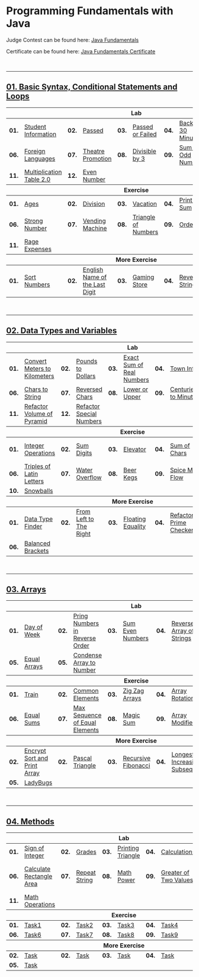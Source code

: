 # Programming Fundamentals with Java
Judge Contest can be found here: <a href="https://judge.softuni.org/Contests/#!/List/ByCategory/145/Java-Fundamentals">Java Fundamentals</a>

Certificate can be found here: <a href="">Java Fundamentals Certificate</a>

<br/>

---

## <a href="https://github.com/PePetrov96/SoftUni_Software_Engineering/tree/main/1_Programming_Fundaments/Homework/1_Basic%20Syntax%2C%20Conditional%20Statements%20and%20Loops">01. Basic Syntax, Conditional Statements and Loops</a>

<table>
  <thead>
    <tr>
      <th colspan="10" style="text-align:center;">Lab</th>
    </tr>
  </thead>
  <tbody>
    <tr>
      <td><b>01.</b></td>
      <td><a href="https://github.com/PePetrov96/SoftUni_Software_Engineering/blob/main/1_Programming_Fundaments/Homework/1_Basic%20Syntax%2C%20Conditional%20Statements%20and%20Loops/1_Lab/Task_1_Student_Information.java">Student Information</a></td>
      <td><b>02.</b></td>
      <td><a href="https://github.com/PePetrov96/SoftUni_Software_Engineering/blob/main/1_Programming_Fundaments/Homework/1_Basic%20Syntax%2C%20Conditional%20Statements%20and%20Loops/1_Lab/Task_2_Passed.java">Passed</a></td>
      <td><b>03.</b></td>
      <td><a href="https://github.com/PePetrov96/SoftUni_Software_Engineering/blob/main/1_Programming_Fundaments/Homework/1_Basic%20Syntax%2C%20Conditional%20Statements%20and%20Loops/1_Lab/Task_3_Passed_Or_Failed.java">Passed or Failed</a></td>
      <td><b>04.</b></td>
      <td><a href="https://github.com/PePetrov96/SoftUni_Software_Engineering/blob/main/1_Programming_Fundaments/Homework/1_Basic%20Syntax%2C%20Conditional%20Statements%20and%20Loops/1_Lab/Task_4_Back_In_30_Minutes.java">Back In 30 Minutes</a></td>
      <td><b>05.</b></td>
      <td><a href="https://github.com/PePetrov96/SoftUni_Software_Engineering/blob/main/1_Programming_Fundaments/Homework/1_Basic%20Syntax%2C%20Conditional%20Statements%20and%20Loops/1_Lab/Task_5_Month_Printer.java">Month Printer</a></td>
    </tr>
    <tr>
      <td><b>06.</b></td>
      <td><a href="https://github.com/PePetrov96/SoftUni_Software_Engineering/blob/main/1_Programming_Fundaments/Homework/1_Basic%20Syntax%2C%20Conditional%20Statements%20and%20Loops/1_Lab/Task_6_Foreign_Languages.java">Foreign Languages</a></td>
      <td><b>07.</b></td>
      <td><a href="https://github.com/PePetrov96/SoftUni_Software_Engineering/blob/main/1_Programming_Fundaments/Homework/1_Basic%20Syntax%2C%20Conditional%20Statements%20and%20Loops/1_Lab/Task_7_Theatre_Promotion.java">Theatre Promotion</a></td>
      <td><b>08.</b></td>
      <td><a href="https://github.com/PePetrov96/SoftUni_Software_Engineering/blob/main/1_Programming_Fundaments/Homework/1_Basic%20Syntax%2C%20Conditional%20Statements%20and%20Loops/1_Lab/Task_8_Divisible_by_3.java">Divisible by 3</a></td>
      <td><b>09.</b></td>
      <td><a href="https://github.com/PePetrov96/SoftUni_Software_Engineering/blob/main/1_Programming_Fundaments/Homework/1_Basic%20Syntax%2C%20Conditional%20Statements%20and%20Loops/1_Lab/Task_9_Sum_of_Odd_Numbers.java">Sum of Odd Numbers</a></td>
      <td><b>10.</b></td>
      <td><a href="https://github.com/PePetrov96/SoftUni_Software_Engineering/blob/main/1_Programming_Fundaments/Homework/1_Basic%20Syntax%2C%20Conditional%20Statements%20and%20Loops/1_Lab/Task_10_Multiplication_Table.java">Multiplication Table</a></td>
    </tr>
    <tr>
      <td><b>11.</b></td>
      <td><a href="https://github.com/PePetrov96/SoftUni_Software_Engineering/blob/main/1_Programming_Fundaments/Homework/1_Basic%20Syntax%2C%20Conditional%20Statements%20and%20Loops/1_Lab/Task_11_Multiplication_Table_2.java">Multiplication Table 2.0</a></td>
      <td><b>12.</b></td>
      <td><a href="https://github.com/PePetrov96/SoftUni_Software_Engineering/blob/main/1_Programming_Fundaments/Homework/1_Basic%20Syntax%2C%20Conditional%20Statements%20and%20Loops/1_Lab/Task_12_Even_Number.java">Even Number</a></td>
      <td colspan="6"></td>
    </tr>
  </tbody>
  <thead>
    <tr>
      <th colspan="10" style="text-align:center;">Exercise</th>
    </tr>
  </thead>
  <tbody>
    <tr>
      <td><b>01.</b></td>
      <td><a href="https://github.com/PePetrov96/SoftUni_Software_Engineering/blob/main/1_Programming_Fundaments/Homework/1_Basic%20Syntax%2C%20Conditional%20Statements%20and%20Loops/2_Exercise/Task_1_Ages.java">Ages</a></td>
      <td><b>02.</b></td>
      <td><a href="https://github.com/PePetrov96/SoftUni_Software_Engineering/blob/main/1_Programming_Fundaments/Homework/1_Basic%20Syntax%2C%20Conditional%20Statements%20and%20Loops/2_Exercise/Task_2_Division.java">Division</a></td>
      <td><b>03.</b></td>
      <td><a href="https://github.com/PePetrov96/SoftUni_Software_Engineering/blob/main/1_Programming_Fundaments/Homework/1_Basic%20Syntax%2C%20Conditional%20Statements%20and%20Loops/2_Exercise/Task_3_Vacation.java">Vacation</a></td>
      <td><b>04.</b></td>
      <td><a href="https://github.com/PePetrov96/SoftUni_Software_Engineering/blob/main/1_Programming_Fundaments/Homework/1_Basic%20Syntax%2C%20Conditional%20Statements%20and%20Loops/2_Exercise/Task_4_Print_and_Sum.java">Print and Sum</a></td>
      <td><b>05.</b></td>
      <td><a href="https://github.com/PePetrov96/SoftUni_Software_Engineering/blob/main/1_Programming_Fundaments/Homework/1_Basic%20Syntax%2C%20Conditional%20Statements%20and%20Loops/2_Exercise/Task_5_Login.java">Login</a></td>
    </tr>
    <tr>
      <td><b>06.</b></td>
      <td><a href="https://github.com/PePetrov96/SoftUni_Software_Engineering/blob/main/1_Programming_Fundaments/Homework/1_Basic%20Syntax%2C%20Conditional%20Statements%20and%20Loops/2_Exercise/Task_6_Strong_Number.java">Strong Number</a></td>
      <td><b>07.</b></td>
      <td><a href="https://github.com/PePetrov96/SoftUni_Software_Engineering/blob/main/1_Programming_Fundaments/Homework/1_Basic%20Syntax%2C%20Conditional%20Statements%20and%20Loops/2_Exercise/Task_7_Vending_Machine.java">Vending Machine</a></td>
      <td><b>08.</b></td>
      <td><a href="https://github.com/PePetrov96/SoftUni_Software_Engineering/blob/main/1_Programming_Fundaments/Homework/1_Basic%20Syntax%2C%20Conditional%20Statements%20and%20Loops/2_Exercise/Task_8_Triangle_of_Numbers.java">Triangle of Numbers</a></td>
      <td><b>09.</b></td>
      <td><a href="https://github.com/PePetrov96/SoftUni_Software_Engineering/blob/main/1_Programming_Fundaments/Homework/1_Basic%20Syntax%2C%20Conditional%20Statements%20and%20Loops/2_Exercise/Task_9_Orders.java">Orders</a></td>
      <td><b>10.</b></td>
      <td><a href="https://github.com/PePetrov96/SoftUni_Software_Engineering/blob/main/1_Programming_Fundaments/Homework/1_Basic%20Syntax%2C%20Conditional%20Statements%20and%20Loops/2_Exercise/Task_10_Padawan_Equipment.java">Padawan Equipment</a></td>
    </tr>
    <tr>
      <td><b>11.</b></td>
      <td><a href="https://github.com/PePetrov96/SoftUni_Software_Engineering/blob/main/1_Programming_Fundaments/Homework/1_Basic%20Syntax%2C%20Conditional%20Statements%20and%20Loops/2_Exercise/Task_11_Rage_Expenses.java">Rage Expenses</a></td>
    </tr>
  </tbody>
  <thead>
    <tr>
      <th colspan="10" style="text-align:center;">More Exercise</th>
    </tr>
  </thead>
  <tbody>
    <tr>
      <td><b>01.</b></td>
      <td><a href="https://github.com/PePetrov96/SoftUni_Software_Engineering/blob/main/1_Programming_Fundaments/Homework/1_Basic%20Syntax%2C%20Conditional%20Statements%20and%20Loops/3_More%20Exercise/Task_1_Sort_Numbers.java">Sort Numbers</a></td>
      <td><b>02.</b></td>
      <td><a href="https://github.com/PePetrov96/SoftUni_Software_Engineering/blob/main/1_Programming_Fundaments/Homework/1_Basic%20Syntax%2C%20Conditional%20Statements%20and%20Loops/3_More%20Exercise/Task_2_English_Name_of_the_Last_Digit.java">English Name of the Last Digit</a></td>
      <td><b>03.</b></td>
      <td><a href="https://github.com/PePetrov96/SoftUni_Software_Engineering/blob/main/1_Programming_Fundaments/Homework/1_Basic%20Syntax%2C%20Conditional%20Statements%20and%20Loops/3_More%20Exercise/Task_3_Gaming_Store.java">Gaming Store</a></td>
      <td><b>04.</b></td>
      <td><a href="https://github.com/PePetrov96/SoftUni_Software_Engineering/blob/main/1_Programming_Fundaments/Homework/1_Basic%20Syntax%2C%20Conditional%20Statements%20and%20Loops/3_More%20Exercise/Task_4_Reverse_String.java">Reverse String</a></td>
      <td><b>05.</b></td>
      <td><a href="https://github.com/PePetrov96/SoftUni_Software_Engineering/blob/main/1_Programming_Fundaments/Homework/1_Basic%20Syntax%2C%20Conditional%20Statements%20and%20Loops/3_More%20Exercise/Task_5_Messages.java">Messages</a></td>
    </tr>
  </tbody>
</table>
<br/>

---

## <a href="https://github.com/PePetrov96/SoftUni_Software_Engineering/tree/main/1_Programming_Fundaments/Homework/2_Data%20Types%20and%20Variables">02. Data Types and Variables</a>

<table>
  <thead>
    <tr>
      <th colspan="10" style="text-align:center;">Lab</th>
    </tr>
  </thead>
  <tbody>
    <tr>
      <td><b>01.</b></td>
      <td><a href="https://github.com/PePetrov96/SoftUni_Software_Engineering/blob/main/1_Programming_Fundaments/Homework/2_Data%20Types%20and%20Variables/1_Lab/Task_1_Convert_Meters_to_Kilometers.java">Convert Meters to Kilometers</a></td>
      <td><b>02.</b></td>
      <td><a <td><a href="https://github.com/PePetrov96/SoftUni_Software_Engineering/blob/main/1_Programming_Fundaments/Homework/2_Data%20Types%20and%20Variables/1_Lab/Task_2_Pounds_to_Dollars.java">Pounds to Dollars</a></td>
      <td><b>03.</b></td>
      <td><a <td><a href="https://github.com/PePetrov96/SoftUni_Software_Engineering/blob/main/1_Programming_Fundaments/Homework/2_Data%20Types%20and%20Variables/1_Lab/Task_3_Exact_Sum_of_Real_Numbers.java">Exact Sum of Real Numbers</a></td>
      <td><b>04.</b></td>
      <td><a <td><a href="https://github.com/PePetrov96/SoftUni_Software_Engineering/blob/main/1_Programming_Fundaments/Homework/2_Data%20Types%20and%20Variables/1_Lab/Task_4_Town_Info.java">Town Info</a></td>
      <td><b>05.</b></td>
      <td><a <td><a href="https://github.com/PePetrov96/SoftUni_Software_Engineering/blob/main/1_Programming_Fundaments/Homework/2_Data%20Types%20and%20Variables/1_Lab/Task_5_Concat_Names.java">Concat Names</a></td>
    </tr>
    <tr>
      <td><b>06.</b></td>
      <td><a <td><a href="https://github.com/PePetrov96/SoftUni_Software_Engineering/blob/main/1_Programming_Fundaments/Homework/2_Data%20Types%20and%20Variables/1_Lab/Task_6_Chars_to_String.java">Chars to String</a></td>
      <td><b>07.</b></td>
      <td><a <td><a href="https://github.com/PePetrov96/SoftUni_Software_Engineering/blob/main/1_Programming_Fundaments/Homework/2_Data%20Types%20and%20Variables/1_Lab/Task_7_Reversed_Chars.java">Reversed Chars</a></td>
      <td><b>08.</b></td>
      <td><a <td><a href="https://github.com/PePetrov96/SoftUni_Software_Engineering/blob/main/1_Programming_Fundaments/Homework/2_Data%20Types%20and%20Variables/1_Lab/Task_8_Lower_or_Upper.java">Lower or Upper</a></td>
      <td><b>09.</b></td>
      <td><a <td><a href="https://github.com/PePetrov96/SoftUni_Software_Engineering/blob/main/1_Programming_Fundaments/Homework/2_Data%20Types%20and%20Variables/1_Lab/Task_9_Centuries_to_Minutes.java">Centuries to Minutes</a></td>
      <td><b>10.</b></td>
      <td><a <td><a href="https://github.com/PePetrov96/SoftUni_Software_Engineering/blob/main/1_Programming_Fundaments/Homework/2_Data%20Types%20and%20Variables/1_Lab/Task_10_Special_Numbers.java">Special Numbers</a></td>
    </tr>
    <tr>
      <td><b>11.</b></td>
      <td><a <td><a href="https://github.com/PePetrov96/SoftUni_Software_Engineering/blob/main/1_Programming_Fundaments/Homework/2_Data%20Types%20and%20Variables/1_Lab/Task_11_Refactor_Volume_of_Pyramid.java">Refactor Volume of Pyramid</a></td>
      <td><b>12.</b></td>
      <td><a <td><a href="https://github.com/PePetrov96/SoftUni_Software_Engineering/blob/main/1_Programming_Fundaments/Homework/2_Data%20Types%20and%20Variables/1_Lab/Task_12_Refactor_Special_Numbers.java">Refactor Special Numbers</a></td>
      <td colspan="6"></td>
    </tr>
  </tbody>
  <thead>
    <tr>
      <th colspan="10" style="text-align:center;">Exercise</th>
    </tr>
  </thead>
  <tbody>
    <tr>
      <td><b>01.</b></td>
      <td><a <td><a       <td><a href="https://github.com/PePetrov96/SoftUni_Software_Engineering/blob/main/1_Programming_Fundaments/Homework/2_Data%20Types%20and%20Variables/2_Exercise/Task_1_Integer_Operations.java">Integer Operations</a></td>
      <td><b>02.</b></td>
      <td><a <td><a       <td><a href="https://github.com/PePetrov96/SoftUni_Software_Engineering/blob/main/1_Programming_Fundaments/Homework/2_Data%20Types%20and%20Variables/2_Exercise/Task_2_Sum_Digits.java">Sum Digits</a></td>
      <td><b>03.</b></td>
      <td><a <td><a       <td><a href="https://github.com/PePetrov96/SoftUni_Software_Engineering/blob/main/1_Programming_Fundaments/Homework/2_Data%20Types%20and%20Variables/2_Exercise/Task_3_Elevator.java">Elevator</a></td>
      <td><b>04.</b></td>
      <td><a <td><a       <td><a href="https://github.com/PePetrov96/SoftUni_Software_Engineering/blob/main/1_Programming_Fundaments/Homework/2_Data%20Types%20and%20Variables/2_Exercise/Task_4_Sum_of_Chars.java">Sum of Chars</a></td>
      <td><b>05.</b></td>
      <td><a <td><a       <td><a href="https://github.com/PePetrov96/SoftUni_Software_Engineering/blob/main/1_Programming_Fundaments/Homework/2_Data%20Types%20and%20Variables/2_Exercise/Task_5_Print_Part_Of_ASCII_Table.java">Print Part Of ASCII Table</a></td>
    </tr>
    <tr>
      <td><b>06.</b></td>
      <td><a <td><a       <td><a href="https://github.com/PePetrov96/SoftUni_Software_Engineering/blob/main/1_Programming_Fundaments/Homework/2_Data%20Types%20and%20Variables/2_Exercise/Task_6_Triples_of_Latin_Letters.java">Triples of Latin Letters</a></td>
      <td><b>07.</b></td>
      <td><a <td><a       <td><a href="https://github.com/PePetrov96/SoftUni_Software_Engineering/blob/main/1_Programming_Fundaments/Homework/2_Data%20Types%20and%20Variables/2_Exercise/Task_7_Water_Overflow.java">Water Overflow</a></td>
      <td><b>08.</b></td>
      <td><a <td><a       <td><a href="https://github.com/PePetrov96/SoftUni_Software_Engineering/blob/main/1_Programming_Fundaments/Homework/2_Data%20Types%20and%20Variables/2_Exercise/Task_8_Beer_Kegs.java">Beer Kegs</a></td>
      <td><b>09.</b></td>
      <td><a <td><a       <td><a href="https://github.com/PePetrov96/SoftUni_Software_Engineering/blob/main/1_Programming_Fundaments/Homework/2_Data%20Types%20and%20Variables/2_Exercise/Task_9_Spice_Must_Flow.java">Spice Must Flow</a></td>
      <td><b>10.</b></td>
      <td><a <td><a       <td><a href="https://github.com/PePetrov96/SoftUni_Software_Engineering/blob/main/1_Programming_Fundaments/Homework/2_Data%20Types%20and%20Variables/2_Exercise/Task_10_Poke_Mon.java">Poke Mon</a></td>
    </tr>
    <tr>
      <td><b>10.</b></td>
      <td><a <td><a       <td><a href="https://github.com/PePetrov96/SoftUni_Software_Engineering/blob/main/1_Programming_Fundaments/Homework/2_Data%20Types%20and%20Variables/2_Exercise/Task_11_Snowballs.java">Snowballs</a></td>
      <td colspan="6"></td>
    </tr>
  </tbody>
    <thead>
    <tr>
      <th colspan="10" style="text-align:center;">More Exercise</th>
    </tr>
  </thead>
  <tbody>
    <tr>
      <td><b>01.</b></td>
      <td><a <td><a       <td><a href="https://github.com/PePetrov96/SoftUni_Software_Engineering/blob/main/1_Programming_Fundaments/Homework/2_Data%20Types%20and%20Variables/3_More%20Exercise/Task_1_Data_Type_Finder.java">Data Type Finder</a></td>
      <td><b>02.</b></td>
      <td><a <td><a       <td><a href="https://github.com/PePetrov96/SoftUni_Software_Engineering/blob/main/1_Programming_Fundaments/Homework/2_Data%20Types%20and%20Variables/3_More%20Exercise/Task_2_From_Left_to_the_Right.java">From Left to The Right</a></td>
      <td><b>03.</b></td>
      <td><a <td><a       <td><a href="https://github.com/PePetrov96/SoftUni_Software_Engineering/blob/main/1_Programming_Fundaments/Homework/2_Data%20Types%20and%20Variables/3_More%20Exercise/Task_3_Floating_Equality.java">Floating Equality</a></td>
      <td><b>04.</b></td>
      <td><a <td><a       <td><a href="https://github.com/PePetrov96/SoftUni_Software_Engineering/blob/main/1_Programming_Fundaments/Homework/2_Data%20Types%20and%20Variables/3_More%20Exercise/Task_4_Refactoring_Prime_Checker.java">Refactoring: Prime Checker</a></td>
      <td><b>05.</b></td>
      <td><a <td><a       <td><a href="https://github.com/PePetrov96/SoftUni_Software_Engineering/blob/main/1_Programming_Fundaments/Homework/2_Data%20Types%20and%20Variables/3_More%20Exercise/Task_5_Decrypting_Messages.java">Decrypting Message</a></td>
    </tr>
    <tr>
      <td><b>06.</b></td>
      <td><a <td><a       <td><a href="https://github.com/PePetrov96/SoftUni_Software_Engineering/blob/main/1_Programming_Fundaments/Homework/2_Data%20Types%20and%20Variables/3_More%20Exercise/Task_6_Balanced_Brackets.java">Balanced Brackets</a></td>
      <td colspan="6"></td>
    </tr>
  </tbody>
</table>
<br/>

---

## <a href="https://github.com/PePetrov96/SoftUni_Software_Engineering/tree/main/1_Programming_Fundaments/Homework/3_Arrays">03. Arrays</a>

<table>
  <thead>
    <tr>
      <th colspan="10" style="text-align:center;">Lab</th>
    </tr>
  </thead>
  <tbody>
    <tr>
      <td><b>01.</b></td>
      <td><a <td><a       <td><a href="https://github.com/PePetrov96/SoftUni_Software_Engineering/blob/main/1_Programming_Fundaments/Homework/3_Arrays/1_Lab/Task_1_Day_of_Week.java">Day of Week</a></td>
      <td><b>02.</b></td>
      <td><a <td><a       <td><a href="https://github.com/PePetrov96/SoftUni_Software_Engineering/blob/main/1_Programming_Fundaments/Homework/3_Arrays/1_Lab/Task_2_Print_Numbers_in_Reverse_Order.java">Pring Numbers in Reverse Order</a></td>
      <td><b>03.</b></td>
      <td><a <td><a       <td><a href="https://github.com/PePetrov96/SoftUni_Software_Engineering/blob/main/1_Programming_Fundaments/Homework/3_Arrays/1_Lab/Task_3_Sum_Even_Numbers.java">Sum Even Numbers</a></td>
      <td><b>04.</b></td>
      <td><a <td><a       <td><a href="https://github.com/PePetrov96/SoftUni_Software_Engineering/blob/main/1_Programming_Fundaments/Homework/3_Arrays/1_Lab/Task_4_Reverse_Array_of_Strings.java">Reverse Array of Strings</a></td>
      <td><b>05.</b></td>
      <td><a <td><a       <td><a href="https://github.com/PePetrov96/SoftUni_Software_Engineering/blob/main/1_Programming_Fundaments/Homework/3_Arrays/1_Lab/Task_5_Even_and_Odd_Subtraction.java">Even and Odd Subtraction</a></td>
    </tr>
    <tr>
      <td><b>05.</b></td>
      <td><a <td><a       <td><a href="https://github.com/PePetrov96/SoftUni_Software_Engineering/blob/main/1_Programming_Fundaments/Homework/3_Arrays/1_Lab/Task_6_Equal_Arrays.java">Equal Arrays</a></td>
	  <td><b>05.</b></td>
      <td><a <td><a       <td><a href="https://github.com/PePetrov96/SoftUni_Software_Engineering/blob/main/1_Programming_Fundaments/Homework/3_Arrays/1_Lab/Task_7_Condense_Array_to_Number.java">Condense Array to Number</a></td>
    </tr>
  </tbody>
  <thead>
    <tr>
      <th colspan="10" style="text-align:center;">Exercise</th>
    </tr>
  </thead>
  <tbody>
    <tr>
      <td><b>01.</b></td>
      <td><a <td><a       <td><a href="https://github.com/PePetrov96/SoftUni_Software_Engineering/blob/main/1_Programming_Fundaments/Homework/3_Arrays/2_Exercise/Task_1_Train.java">Train</a></td>
      <td><b>02.</b></td>
      <td><a <td><a       <td><a href="https://github.com/PePetrov96/SoftUni_Software_Engineering/blob/main/1_Programming_Fundaments/Homework/3_Arrays/2_Exercise/Task_2_Common_Elements.java">Common Elements</a></td>
      <td><b>03.</b></td>
      <td><a <td><a       <td><a href="https://github.com/PePetrov96/SoftUni_Software_Engineering/blob/main/1_Programming_Fundaments/Homework/3_Arrays/2_Exercise/Task_3_Zig_Zag_Arrays.java">Zig Zag Arrays</a></td>
      <td><b>04.</b></td>
      <td><a <td><a       <td><a href="https://github.com/PePetrov96/SoftUni_Software_Engineering/blob/main/1_Programming_Fundaments/Homework/3_Arrays/2_Exercise/Task_4_Array_Rotation.java">Array Rotation</a></td>
      <td><b>05.</b></td>
      <td><a <td><a       <td><a href="https://github.com/PePetrov96/SoftUni_Software_Engineering/blob/main/1_Programming_Fundaments/Homework/3_Arrays/2_Exercise/Task_5_Top_Integers.java">Top Integers</a></td>
    </tr>
    <tr>
      <td><b>06.</b></td>
      <td><a <td><a       <td><a href="https://github.com/PePetrov96/SoftUni_Software_Engineering/blob/main/1_Programming_Fundaments/Homework/3_Arrays/2_Exercise/Task_6_Equal_Sums.java">Equal Sums</a></td>
      <td><b>07.</b></td>
      <td><a <td><a       <td><a href="https://github.com/PePetrov96/SoftUni_Software_Engineering/blob/main/1_Programming_Fundaments/Homework/3_Arrays/2_Exercise/Task_7_Max_Sequence_of_Equal_Elements.java">Max Sequence of Equal Elements</a></td>
      <td><b>08.</b></td>
      <td><a <td><a       <td><a href="https://github.com/PePetrov96/SoftUni_Software_Engineering/blob/main/1_Programming_Fundaments/Homework/3_Arrays/2_Exercise/Task_8_Magic_Sum.java">Magic Sum</a></td>
      <td><b>09.</b></td>
      <td><a <td><a       <td><a href="https://github.com/PePetrov96/SoftUni_Software_Engineering/blob/main/1_Programming_Fundaments/Homework/3_Arrays/2_Exercise/Task_9_Array_Modifier.java">Array Modifier</a></td>
      <td><b>10.</b></td>
      <td><a <td><a       <td><a href="https://github.com/PePetrov96/SoftUni_Software_Engineering/blob/main/1_Programming_Fundaments/Homework/3_Arrays/2_Exercise/Task_10_Treasure_Hunt.java">Treasure Hunt</a></td>
    </tr>
  </tbody>
    <thead>
    <tr>
      <th colspan="10" style="text-align:center;">More Exercise</th>
    </tr>
  </thead>
  <tbody>
    <tr>
      <td><b>02.</b></td>
      <td><a <td><a       <td><a href="https://github.com/PePetrov96/SoftUni_Software_Engineering/blob/main/1_Programming_Fundaments/Homework/3_Arrays/3_More%20Exercise/Task_1_Encrypt_Sort_and_Print_Array.java">Encrypt Sort and Print Array</a></td>
      <td><b>02.</b></td>
      <td><a <td><a       <td><a href="https://github.com/PePetrov96/SoftUni_Software_Engineering/blob/main/1_Programming_Fundaments/Homework/3_Arrays/3_More%20Exercise/Task_2_Pascal_Triangle.java">Pascal Triangle</a></td>
      <td><b>03.</b></td>
      <td><a <td><a       <td><a href="https://github.com/PePetrov96/SoftUni_Software_Engineering/blob/main/1_Programming_Fundaments/Homework/3_Arrays/3_More%20Exercise/Task_3_Recursive_Fibonacci.java">Recursive Fibonacci</a></td>
      <td><b>04.</b></td>
      <td><a <td><a       <td><a href="https://github.com/PePetrov96/SoftUni_Software_Engineering/blob/main/1_Programming_Fundaments/Homework/3_Arrays/3_More%20Exercise/Task_4_Longest_Increasing_Subsequence.java">Longest Increasing Subsequence</a></td>
      <td><b>05.</b></td>
      <td><a <td><a       <td><a href="https://github.com/PePetrov96/SoftUni_Software_Engineering/blob/main/1_Programming_Fundaments/Homework/3_Arrays/3_More%20Exercise/Task_5_Kamino_Factory.java">Kamino Factory</a></td>
    </tr>
    <tr>
      <td><b>05.</b></td>
      <td><a <td><a       <td><a href="https://github.com/PePetrov96/SoftUni_Software_Engineering/blob/main/1_Programming_Fundaments/Homework/3_Arrays/3_More%20Exercise/Task_6_LadyBugs.java">LadyBugs</a></td>
    </tr>
  </tbody>
</table>
<br/>

---

## <a href="https://github.com/PePetrov96/SoftUni_Software_Engineering/tree/main/1_Programming_Fundaments/Homework/4_Methods">04. Methods</a>

<table>
  <thead>
    <tr>
      <th colspan="10" style="text-align:center;">Lab</th>
    </tr>
  </thead>
  <tbody>
    <tr>
      <td><b>01.</b></td>
      <td><a <td><a       <td><a href="https://github.com/PePetrov96/SoftUni_Software_Engineering/blob/main/1_Programming_Fundaments/Homework/4_Methods/1_Lab/Task_1_Sign_of_Integer.java">Sign of Integer</a></td>
      <td><b>02.</b></td>
      <td><a <td><a       <td><a href="https://github.com/PePetrov96/SoftUni_Software_Engineering/blob/main/1_Programming_Fundaments/Homework/4_Methods/1_Lab/Task_2_Grades.java">Grades</a></td>
      <td><b>03.</b></td>
      <td><a <td><a       <td><a href="https://github.com/PePetrov96/SoftUni_Software_Engineering/blob/main/1_Programming_Fundaments/Homework/4_Methods/1_Lab/Task_3_Printing_Triangle.java">Printing Triangle</a></td>
      <td><b>04.</b></td>
      <td><a <td><a       <td><a href="https://github.com/PePetrov96/SoftUni_Software_Engineering/blob/main/1_Programming_Fundaments/Homework/4_Methods/1_Lab/Task_4_Calculations.java">Calculations</a></td>
      <td><b>05.</b></td>
      <td><a <td><a       <td><a href="https://github.com/PePetrov96/SoftUni_Software_Engineering/blob/main/1_Programming_Fundaments/Homework/4_Methods/1_Lab/Task_5_Orders.java">Orders</a></td>
    </tr>
    <tr>
      <td><b>06.</b></td>
      <td><a <td><a       <td><a href="https://github.com/PePetrov96/SoftUni_Software_Engineering/blob/main/1_Programming_Fundaments/Homework/4_Methods/1_Lab/Task_6_Calculate_Rectangle_Area.java">Calculate Rectangle Area</a></td>
      <td><b>07.</b></td>
      <td><a <td><a       <td><a href="https://github.com/PePetrov96/SoftUni_Software_Engineering/blob/main/1_Programming_Fundaments/Homework/4_Methods/1_Lab/Task_7_Repeat_String.java">Repeat String</a></td>
      <td><b>08.</b></td>
      <td><a <td><a       <td><a href="https://github.com/PePetrov96/SoftUni_Software_Engineering/blob/main/1_Programming_Fundaments/Homework/4_Methods/1_Lab/Task_8_Math_Power.java">Math Power</a></td>
      <td><b>09.</b></td>
      <td><a <td><a       <td><a href="https://github.com/PePetrov96/SoftUni_Software_Engineering/blob/main/1_Programming_Fundaments/Homework/4_Methods/1_Lab/Task_9_Greater_of_Two_Values.java">Greater of Two Values</a></td>
      <td><b>10.</b></td>
      <td><a <td><a       <td><a href="https://github.com/PePetrov96/SoftUni_Software_Engineering/blob/main/1_Programming_Fundaments/Homework/4_Methods/1_Lab/Task_10_Multiply_Evens_by_Odds.java">Multiply Evens by Odds</a></td>
    </tr>
	    <tr>
      <td><b>11.</b></td>
      <td><a <td><a       <td><a href="https://github.com/PePetrov96/SoftUni_Software_Engineering/blob/main/1_Programming_Fundaments/Homework/4_Methods/1_Lab/Task_11_Math_operations.java">Math Operations</a></td>
    </tr>
  </tbody>
  <thead>
    <tr>
      <th colspan="10" style="text-align:center;">Exercise</th>
    </tr>
  </thead>
  <tbody>
    <tr>
      <td><b>01.</b></td>
      <td><a <td><a       <td><a href="https://github.com/PePetrov96/SoftUni_Software_Engineering/blob/main/1_Programming_Fundaments/Homework/4_Methods/2_Exercise/Task.java">Task1</a></td>
      <td><b>02.</b></td>
      <td><a <td><a       <td><a href="https://github.com/PePetrov96/SoftUni_Software_Engineering/blob/main/1_Programming_Fundaments/Homework/4_Methods/2_Exercise/Task.java">Task2</a></td>
      <td><b>03.</b></td>
      <td><a <td><a       <td><a href="https://github.com/PePetrov96/SoftUni_Software_Engineering/blob/main/1_Programming_Fundaments/Homework/4_Methods/2_Exercise/Task.java">Task3</a></td>
      <td><b>04.</b></td>
      <td><a <td><a       <td><a href="https://github.com/PePetrov96/SoftUni_Software_Engineering/blob/main/1_Programming_Fundaments/Homework/4_Methods/2_Exercise/Task.java">Task4</a></td>
      <td><b>05.</b></td>
      <td><a <td><a       <td><a href="https://github.com/PePetrov96/SoftUni_Software_Engineering/blob/main/1_Programming_Fundaments/Homework/4_Methods/2_Exercise/Task.java">Task5</a></td>
    </tr>
    <tr>
      <td><b>06.</b></td>
      <td><a <td><a       <td><a href="https://github.com/PePetrov96/SoftUni_Software_Engineering/blob/main/1_Programming_Fundaments/Homework/4_Methods/2_Exercise/Task.java">Task6</a></td>
      <td><b>07.</b></td>
      <td><a <td><a       <td><a href="https://github.com/PePetrov96/SoftUni_Software_Engineering/blob/main/1_Programming_Fundaments/Homework/4_Methods/2_Exercise/Task.java">Task7</a></td>
      <td><b>08.</b></td>
      <td><a <td><a       <td><a href="https://github.com/PePetrov96/SoftUni_Software_Engineering/blob/main/1_Programming_Fundaments/Homework/4_Methods/2_Exercise/Task.java">Task8</a></td>
      <td><b>09.</b></td>
      <td><a <td><a       <td><a href="https://github.com/PePetrov96/SoftUni_Software_Engineering/blob/main/1_Programming_Fundaments/Homework/4_Methods/2_Exercise/Task.java">Task9</a></td>
      <td><b>10.</b></td>
      <td><a <td><a       <td><a href="https://github.com/PePetrov96/SoftUni_Software_Engineering/blob/main/1_Programming_Fundaments/Homework/4_Methods/2_Exercise/Task.java">Task10</a></td>
    </tr>
  </tbody>
    <thead>
    <tr>
      <th colspan="10" style="text-align:center;">More Exercise</th>
    </tr>
  </thead>
  <tbody>
    <tr>
      <td><b>02.</b></td>
      <td><a <td><a       <td><a href="https://github.com/PePetrov96/SoftUni_Software_Engineering/blob/main/1_Programming_Fundaments/Homework/4_Methods/3_More%20Exercise/Task.java">Task</a></td>
      <td><b>02.</b></td>
      <td><a <td><a       <td><a href="https://github.com/PePetrov96/SoftUni_Software_Engineering/blob/main/1_Programming_Fundaments/Homework/4_Methods/3_More%20Exercise/Task.java">Task</a></td>
      <td><b>03.</b></td>
      <td><a <td><a       <td><a href="https://github.com/PePetrov96/SoftUni_Software_Engineering/blob/main/1_Programming_Fundaments/Homework/4_Methods/3_More%20Exercise/Task.java">Task</a></td>
      <td><b>04.</b></td>
      <td><a <td><a       <td><a href="https://github.com/PePetrov96/SoftUni_Software_Engineering/blob/main/1_Programming_Fundaments/Homework/4_Methods/3_More%20Exercise/Task.java">Task</a></td>
      <td><b>05.</b></td>
      <td><a <td><a       <td><a href="https://github.com/PePetrov96/SoftUni_Software_Engineering/blob/main/1_Programming_Fundaments/Homework/4_Methods/3_More%20Exercise/Task.java">Task</a></td>
    </tr>
    <tr>
      <td><b>05.</b></td>
      <td><a <td><a       <td><a href="https://github.com/PePetrov96/SoftUni_Software_Engineering/blob/main/1_Programming_Fundaments/Homework/4_Methods/3_More%20Exercise/Task.java">Task</a></td>
    </tr>
  </tbody>
</table>
<br/>